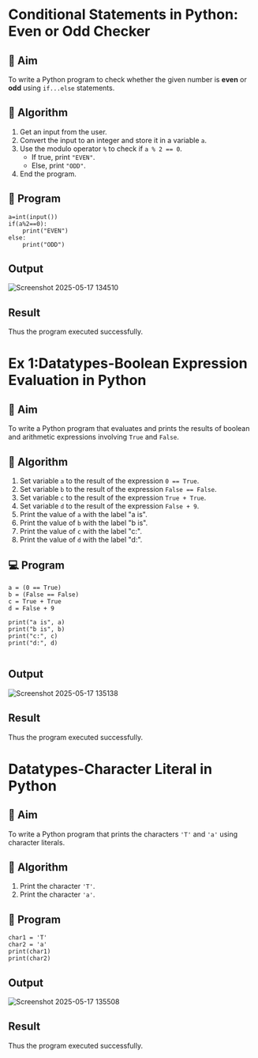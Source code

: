 # Conditional Statements in Python: Even or Odd Checker

## 🎯 Aim
To write a Python program to check whether the given number is **even** or **odd** using `if...else` statements.

## 🧠 Algorithm
1. Get an input from the user.
2. Convert the input to an integer and store it in a variable `a`.
3. Use the modulo operator `%` to check if `a % 2 == 0`.
   - If true, print `"EVEN"`.
   - Else, print `"ODD"`.
4. End the program.

## 🧾 Program
```
a=int(input())
if(a%2==0):
    print("EVEN")
else:
    print("ODD")
```


## Output
![Screenshot 2025-05-17 134510](https://github.com/user-attachments/assets/4fb6cee1-ebb3-4b70-86b7-b197523a930b)


## Result
Thus the program executed successfully.


# Ex 1:Datatypes-Boolean Expression Evaluation in Python

## 🎯 Aim
To write a Python program that evaluates and prints the results of boolean and arithmetic expressions involving `True` and `False`.

## 🧠 Algorithm
1. Set variable `a` to the result of the expression `0 == True`.
2. Set variable `b` to the result of the expression `False == False`.
3. Set variable `c` to the result of the expression `True + True`.
4. Set variable `d` to the result of the expression `False + 9`.
5. Print the value of `a` with the label "a is".
6. Print the value of `b` with the label "b is".
7. Print the value of `c` with the label "c:".
8. Print the value of `d` with the label "d:".

## 💻 Program
```
a = (0 == True)      
b = (False == False)
c = True + True     
d = False + 9        

print("a is", a)     
print("b is", b)     
print("c:", c)       
print("d:", d)       


```

## Output
![Screenshot 2025-05-17 135138](https://github.com/user-attachments/assets/231f98ec-1d03-4b80-8c65-a3e345e4fb2a)

## Result
Thus the program executed successfully.

# Datatypes-Character Literal in Python

## 🎯 Aim
To write a Python program that prints the characters `'T'` and `'a'` using character literals.

## 🧠 Algorithm
1. Print the character `'T'`.
2. Print the character `'a'`.

## 🧾 Program
```
char1 = 'T'
char2 = 'a'
print(char1)
print(char2)

```

## Output
![Screenshot 2025-05-17 135508](https://github.com/user-attachments/assets/b45519d6-d453-4628-83fd-731bd96ae95e)


## Result
Thus the program executed successfully.
